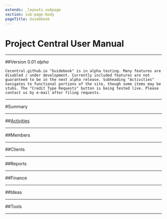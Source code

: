 ```yaml
---
extends: _layouts.subpage
section: sub-page-body
pageTitle: Guidebook
---
```


# Project Central User Manual

---

##Version 0.01 _alpha_

    Cecentral.github.io "Guidebook" is in alpha testing. Many features are disabled / under development. Currently included features are not guaranteed to be in the next alpha release. Subheading "Activities" navigates to functional portions of the site, though some items may be stubs. The "Credit Type Requests" button is being tested live. Please contact us by e-mail after filing requests.

---

#Summary

---

##[Activities](/activities)

---

##Members

---

##Clients

---

##Reports

---

##Finance

---

##Ideas

---

##Tools

---
